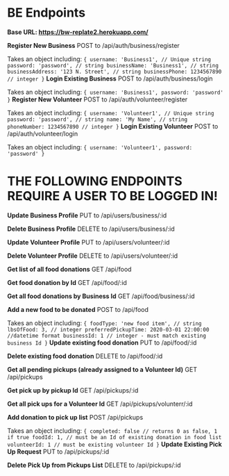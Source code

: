 # BE Endpoints

**Base URL: https://bw-replate2.herokuapp.com/**

**Register New Business**
POST to /api/auth/business/register

Takes an object including:
`
{
    username: 'Business1', // Unique string
    password: 'password', // string
    businessName: 'Business1', // string
    businessAddress: '123 N. Street', // string
    businessPhone: 1234567890 // integer
}
`
**Login Existing Business**
POST to /api/auth/business/login

Takes an object including:
`
{
    username: 'Business1',
    password: 'password'
}
`
**Register New Volunteer**
POST to /api/auth/volunteer/register

Takes an object including:
`
{
    username: 'Volunteer1', // Unique string
    password: 'password', // string
    name: 'My Name', // string
    phoneNumber: 1234567890 // integer
}
`
**Login Existing Volunteer**
POST to /api/auth/volunteer/login

Takes an object including:
`
{
    username: 'Volunteer1',
    password: 'password'
}
`
# THE FOLLOWING ENDPOINTS REQUIRE A USER TO BE LOGGED IN!

**Update Business Profile**
PUT to /api/users/business/:id

**Delete Business Profile**
DELETE to /api/users/business/:id

**Update Volunteer Profile**
PUT to /api/users/volunteer/:id

**Delete Volunteer Profile**
DELETE to /api/users/volunteer/:id

**Get list of all food donations**
GET /api/food

**Get food donation by Id**
GET /api/food/:id

**Get all food donations by Business Id**
GET /api/food/business/:id

**Add a new food to be donated**
POST to /api/food

Takes an object including:
`
{
    foodType: 'new food item', // string
    lbsOfFood: 3, // integer
    preferredPickupTime: 2020-03-01 22:00:00 //datetime format
    businessId: 1 // integer - must match existing business Id
}
`
**Update existing food donation**
PUT to /api/food/:id

**Delete existing food donation**
DELETE to /api/food/:id

**Get all pending pickups (already assigned to a Volunteer Id)**
GET /api/pickups

**Get pick up by pickup Id**
GET /api/pickups/:id

**Get all pick ups for a Volunteer Id**
GET /api/pickups/volunterr/:id

**Add donation to pick up list**
POST /api/pickups

Takes an object including:
`
{
    completed: false // returns 0 as false, 1 if true
    foodId: 1, // must be an Id of existing donation in food list
    volunteerId: 1 // must be existing volunteer Id
}
`
**Update Existing Pick Up Request**
PUT to /api/pickups/:id

**Delete Pick Up from Pickups List**
DELETE to /api/pickups/:id

